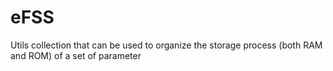 # eFSS
Utils collection that can be used to organize the storage process (both RAM and ROM) of a set of parameter
